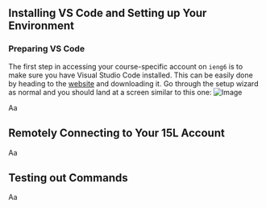 ## Installing VS Code and Setting up Your Environment
### Preparing VS Code
The first step in accessing your course-specific account on `ieng6` is to make sure you have Visual Studio Code installed. This can be easily done by heading to the [website](https://code.visualstudio.com/) and downloading it. Go through the setup wizard as normal and you should land at a screen similar to this one:
![Image](https://raw.githubusercontent.com/yourcousinfrog/cse15l-lab-reports/main/assets/post-content/2023-04-07-lab-report-1/vscode.png)

Aa

## Remotely Connecting to Your 15L Account

Aa

## Testing out Commands

Aa
